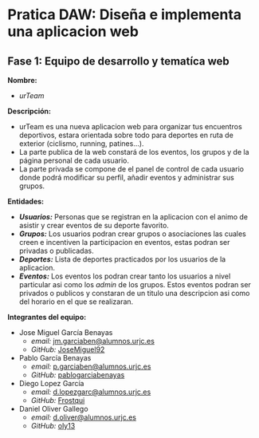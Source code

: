 # Pratica DAW: Diseña e implementa una aplicacion web

## Fase 1: Equipo de desarrollo y tematíca web
__Nombre:__  
* *urTeam*

__Descripción:__ 
* urTeam es una nueva aplicacion web para organizar tus encuentros deportivos, estara orientada sobre todo para deportes en ruta de exterior (ciclismo, running, patines...).  
* La parte publica de la web constará de los eventos, los grupos y de la página personal de cada usuario.  
* La parte privada se compone de el panel de control de cada usuario donde podrá modificar su perfil, añadir eventos y administrar sus grupos.

__Entidades:__
* ___Usuarios:___ Personas que se registran en la aplicacion con el animo de asistir y crear eventos de su deporte favorito.
* ___Grupos:___ Los usuarios podran crear grupos o asociaciones las cuales creen e incentiven la participacion en eventos, estas podran ser privadas o publicadas.
* ___Deportes:___ Lista de deportes practicados por los usuarios de la aplicacion.
* ___Eventos:___ Los eventos los podran crear tanto los usuarios a nivel particular asi como los _admin_ de los grupos. Estos eventos podran ser privados o publicos y constaran de un titulo una descripcion asi como del horario en el que se realizaran.

__Integrantes del equipo:__
* Jose Miguel García Benayas
  * _email:_ jm.garciaben@alumnos.urjc.es
  * _GitHub:_ [JoseMiguel92](https://github.com/JoseMiguel92)
* Pablo García Benayas
  * _email:_ p.garciaben@alumnos.urjc.es
  * _GitHub:_ [pablogarciabenayas](https://github.com/pablogarciabenayas)
* Diego Lopez García
  * _email:_ d.lopezgarc@alumnos.urjc.es
  * _GitHub:_ [Frostqui](https://github.com/Frostqui)
* Daniel Oliver Gallego
  * _email:_ d.oliver@alumnos.urjc.es
  * _GitHub:_ [oly13](https://github.com/oly13)
